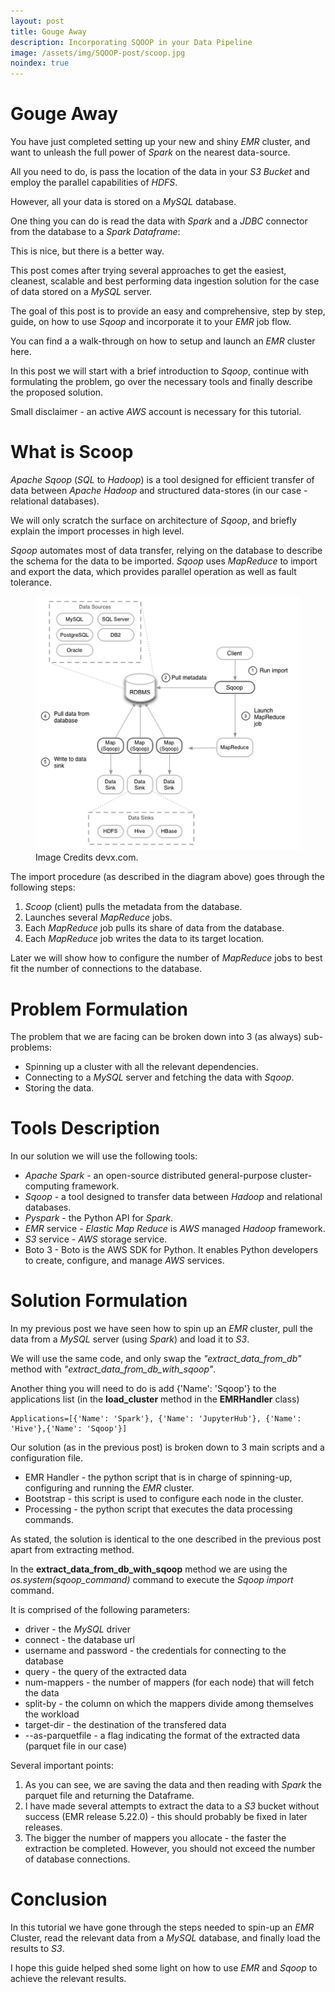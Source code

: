 ```yaml
---
layout: post
title: Gouge Away
description: Incorporating SQOOP in your Data Pipeline
image: /assets/img/SQOOP-post/scoop.jpg
noindex: true
---
```


# Gouge Away

You have just completed setting up your new and shiny _EMR_ cluster, and want to unleash the full power of _Spark_ on the nearest data-source.

All you need to do, is pass the location of the data in your _S3 Bucket_ and employ the parallel capabilities of _HDFS_.

However, all your data is stored on a _MySQL_ database.

One thing you can do is read the data with _Spark_ and a _JDBC_ connector from the database to a _Spark Dataframe_:

<script src="https://gist.github.com/wolfenfeld/44bbc180a022dac7aa1cd85a6e56217d.js">
</script>

This is nice, but there is a better way.

This post comes after trying several approaches to get the easiest, cleanest, scalable and best performing data ingestion solution for the case of data stored on a _MySQL_ server.

The goal of this post is to provide an easy and comprehensive, step by step, guide, on how to use _Sqoop_ and incorporate it to your _EMR_ job flow.

You can find a a walk-through on how to setup and launch an _EMR_ cluster here.

In this post we will start with a brief introduction to _Sqoop_, continue with formulating the problem, go over the necessary tools and finally describe the proposed solution.

Small disclaimer - an active _AWS_ account is necessary for this tutorial.

# What is Scoop

_Apache Sqoop_ (_SQL_ to _Hadoop_) is a tool designed for efficient transfer of data between _Apache Hadoop_ and structured data-stores (in our case - relational databases).

We will only scratch the surface on architecture of _Sqoop_, and briefly explain the import processes in high level.

_Sqoop_ automates most of data transfer, relying on the database to describe the schema for the data to be imported. _Sqoop_ uses _MapReduce_ to import and export the data, which provides parallel operation as well as fault tolerance.

<figure>
  <img alt="An image with a caption" src="/assets/img/SQOOP-post/sqoop-arch.png" class="lead" data-width="432" data-height="414">
  <figcaption>Image Credits devx.com.</figcaption>
</figure>

The import procedure (as described in the diagram above) goes through the following steps:

1. _Scoop_ (client) pulls the metadata from the database.
2. Launches several _MapReduce_ jobs.
3. Each _MapReduce_ job pulls its share of data from the database.
4. Each _MapReduce_ job writes the data to its target location.

Later we will show how to configure the number of _MapReduce_ jobs to best fit the number of connections to the database.

# Problem Formulation

The problem that we are facing can be broken down into 3 (as always) sub-problems:

- Spinning up a cluster with all the relevant dependencies.
- Connecting to a _MySQL_ server and fetching the data with _Sqoop_.
- Storing the data.

# Tools Description

In our solution we will use the following tools:

- _Apache Spark_ - an open-source distributed general-purpose cluster-computing framework.
- _Sqoop_ - a tool designed to transfer data between _Hadoop_ and relational databases.
- _Pyspark_ - the Python API for _Spark_.
- _EMR_ service - _Elastic Map Reduce_ is _AWS_ managed _Hadoop_ framework.
- _S3_ service - _AWS_ storage service.
- Boto 3 - Boto is the AWS SDK for Python. It enables Python developers to create, configure, and manage _AWS_ services.

# Solution Formulation

In my previous post we have seen how to spin up an _EMR_ cluster, pull the data from a _MySQL_ server (using _Spark_) and load it to _S3_.

We will use the same code, and only swap the _"extract_data_from_db"_ method with _"extract_data_from_db_with_sqoop"_.

Another thing you will need to do is add {'Name': 'Sqoop'} to the applications list (in the **load_cluster** method in the **EMRHandler** class)

```
Applications=[{'Name': 'Spark'}, {'Name': 'JupyterHub'}, {'Name': 'Hive'},{'Name': 'Sqoop'}]
```

Our solution (as in the previous post) is broken down to 3 main scripts and a configuration file.

- EMR Handler - the python script that is in charge of spinning-up, configuring and running the _EMR_ cluster.
- Bootstrap - this script is used to configure each node in the cluster.
- Processing - the python script that executes the data processing commands.

As stated, the solution is identical to the one described in the previous post apart from extracting method.

In the **extract_data_from_db_with_sqoop** method we are using the _os.system(sqoop_command)_ command to execute the _Sqoop import_ command.

It is comprised of the following parameters:

- driver - the _MySQL_ driver
- connect - the database url
- username and password - the credentials for connecting to the database
- query - the query of the extracted data
- num-mappers - the number of mappers (for each node) that will fetch the data
- split-by - the column on which the mappers divide among themselves the workload
- target-dir - the destination of the transfered data
- --as-parquetfile - a flag indicating the format of the extracted data (parquet file in our case)

<script src="https://gist.github.com/wolfenfeld/ecbaa81c8f971d7cf667ad26d77fe40a.js">
</script>

Several important points:

1. As you can see, we are saving the data and then reading with _Spark_ the parquet file and returning the Dataframe.
2. I have made several attempts to extract the data to a _S3_ bucket without success (EMR release 5.22.0) - this should probably be fixed in later releases.
3. The bigger the number of mappers you allocate - the faster the extraction be completed. However, you should not exceed the number of database connections.

# Conclusion

In this tutorial we have gone through the steps needed to spin-up an _EMR_ Cluster, read the relevant data from a _MySQL_ database, and finally load the results to _S3_.

I hope this guide helped shed some light on how to use _EMR_ and _Sqoop_ to achieve the relevant results.
